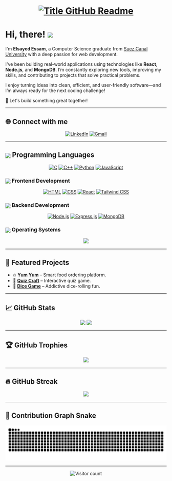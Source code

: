 <h1 style="text-align: center;">
  <a href="https://git.io/typing-svg" target="_blank">
    <img src="https://readme-typing-svg.herokuapp.com?font=Inter&weight=800&size=35&duration=3000&pause=500&multiline=true&width=650&height=140&lines=%24+whoami;Elsayed+Essam+Elsayed" alt="Title GitHub Readme" />
  </a>
</h1>

# Hi, there! <img src="https://raw.githubusercontent.com/umenzi/umenzi/main/wave.gif" width="30px">

I'm **Elsayed Essam**, a Computer Science graduate from [Suez Canal University](https://suez.edu.eg/ar/en/) with a deep passion for web development.

I've been building real-world applications using technologies like **React**, **Node.js**, and **MongoDB**. I’m constantly exploring new tools, improving my skills, and contributing to projects that solve practical problems.

I enjoy turning ideas into clean, efficient, and user-friendly software—and I’m always ready for the next coding challenge!

💬 Let's build something great together!

---

## 🌐 Connect with me

<p align="center">
  <a href="https://www.linkedin.com/in/elsayed-essam-9041b918b/" target="_blank"><img src="https://img.shields.io/badge/linkedin-%230A66C2.svg?style=plastic&logo=linkedin&logoColor=white" alt="LinkedIn"/></a>
  <a href="mailto:elsayedessame@gmail.com" target="_blank"><img src="https://img.shields.io/badge/gmail-%23EA4335.svg?style=plastic&logo=gmail&logoColor=white" alt="Gmail"/></a>
</p>

---

## <img src="https://media.giphy.com/media/qgQUggAC3Pfv687qPC/giphy.gif" width="30px" style="vertical-align: middle;" /> Programming Languages

<p align="center"> 
  <a href="https://www.cprogramming.com/" target="_blank"><img alt="C" src="https://img.shields.io/badge/C%20-%232370ED.svg?style=plastic&logo=c&logoColor=white"></a> 
  <a href="https://www.w3schools.com/cpp/" target="_blank"><img alt="C++" src="https://img.shields.io/badge/C++%20-%2300599C.svg?style=plastic&logo=c%2B%2B&logoColor=white"></a> 
  <a href="https://www.python.org" target="_blank"><img alt="Python" src="https://img.shields.io/badge/Python%20-%2314354C.svg?style=plastic&logo=python&logoColor=white"></a>
  <a href="https://developer.mozilla.org/en-US/docs/Web/JavaScript" target="_blank"><img alt="JavaScript" src="https://img.shields.io/badge/JavaScript%20-%23F7DF1E.svg?style=plastic&logo=javascript&logoColor=black"></a>
</p>

### <img src="https://media.giphy.com/media/XAxylRMCdpbEWUAvr8/giphy.gif" width="30px" style="vertical-align: middle;" /> Frontend Development

<p align="center"> 
  <a href="https://www.w3.org/html/" target="_blank"><img alt="HTML" src="https://img.shields.io/badge/HTML5%20-%23E34F26.svg?style=plastic&logo=html5&logoColor=white"></a> 
  <a href="https://www.w3schools.com/css/" target="_blank"><img alt="CSS" src="https://img.shields.io/badge/CSS%20-%231572B6.svg?style=plastic&logo=css3&logoColor=white"></a>
  <a href="https://reactjs.org" target="_blank"><img alt="React" src="https://img.shields.io/badge/React-%2361DAFB.svg?style=plastic&logo=React&logoColor=black"></a>
  <a href="https://tailwindcss.com/" target="_blank"><img alt="Tailwind CSS" src="https://img.shields.io/badge/Tailwind_CSS-38B2AC?style=plastic&logo=tailwind-css&logoColor=white"></a>
</p>

### <img src="https://media1.giphy.com/media/v1.Y2lkPTc5MGI3NjExZzl0NTBtYjVmOW95eG8zendkZTFyMWNidXR1bnVqYmFyNXo2dmRkbSZlcD12MV9pbnRlcm5hbF9naWZfYnlfaWQmY3Q9Zw/GZgWC4ViLxPYJhWy1B/giphy.gif" width="30px" style="vertical-align: middle;" /> Backend Development

<p align="center"> 
  <a href="https://nodejs.org" target="_blank"><img alt="Node.js" src="https://img.shields.io/badge/Node.js%20-%23339933.svg?style=plastic&logo=node.js&logoColor=white"></a>
  <a href="https://expressjs.com" target="_blank"><img alt="Express.js" src="https://img.shields.io/badge/Express.js%20-%23000000.svg?style=plastic&logo=express&logoColor=white"></a>
  <a href="https://www.mongodb.com" target="_blank"><img alt="MongoDB" src="https://img.shields.io/badge/MongoDB%20-%2347A248.svg?style=plastic&logo=mongodb&logoColor=white"></a>
</p>

### <img src="https://media1.giphy.com/media/v1.Y2lkPTc5MGI3NjExNGs5eTIyMnp6OW9mZ3M2cDI2amc4dmZvMGk5eHRxOXFqamozamxudCZlcD12MV9pbnRlcm5hbF9naWZfYnlfaWQmY3Q9Zw/rL8zG42UQtsrK/giphy.gif" width="30px" style="vertical-align: middle;" /> Operating Systems

<p align="center">
  <a href="#"><img src="https://img.shields.io/badge/Windows-0078D6?style=plastic&logo=windows&logoColor=white"></a>
</p>

---

## 🌟 Featured Projects

- 🔥 **[Yum Yum](https://github.com/elsayedessam003/YumYum)** – Smart food ordering platform.
- 🧠 **[Quiz Craft](https://github.com/elsayedessam003/QuizCraft)** – Interactive quiz game.
- 🎲 **[Dice Game](https://github.com/elsayedessam003/Dice_Game)** – Addictive dice-rolling fun.

---

## 📈 GitHub Stats

<p align="center">
  <img src="https://github-readme-stats.vercel.app/api?username=elsayedessam003&show_icons=true&theme=tokyonight" />
  <img src="https://github-readme-stats.vercel.app/api/top-langs/?username=elsayedessam003&layout=compact&theme=tokyonight" />
</p>

---

## 🏆 GitHub Trophies

<p align="center">
  <img src="https://github-profile-trophy.vercel.app/?username=elsayedessam003&theme=tokyonight&no-frame=true&column=7" />
</p>

---

## 🔥 GitHub Streak

<p align="center">
  <img src="https://github-readme-streak-stats.herokuapp.com?user=elsayedessam003&theme=tokyonight&hide_border=true" />
</p>

---

## 🐍 Contribution Graph Snake

![snake gif](https://github.com/elsayedessam003/elsayedessam003/blob/output/github-contribution-grid-snake.svg)

---

<p align="center">
  <img src="https://komarev.com/ghpvc/?username=elsayedessam003&style=plastic&color=brightgreen" alt="Visitor count"/>
</p>
